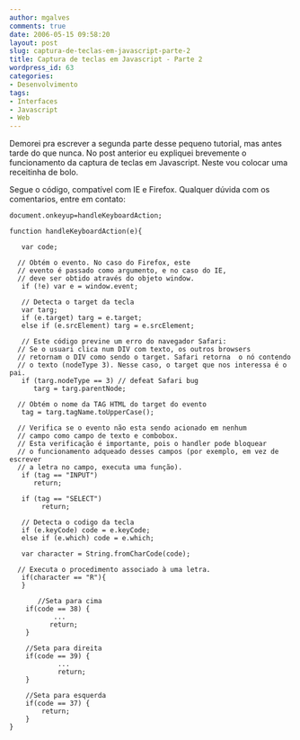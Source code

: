 ```yaml
---
author: mgalves
comments: true
date: 2006-05-15 09:58:20
layout: post
slug: captura-de-teclas-em-javascript-parte-2
title: Captura de teclas em Javascript - Parte 2
wordpress_id: 63
categories:
- Desenvolvimento
tags:
- Interfaces
- Javascript
- Web
---
```


Demorei pra escrever a segunda parte desse pequeno tutorial, mas antes tarde do que nunca. No post anterior eu expliquei brevemente o funcionamento da captura de teclas em Javascript. Neste vou colocar uma receitinha de bolo.

Segue o código, compatível com IE e Firefox. Qualquer dúvida com os comentarios, entre em contato:

    
    
    document.onkeyup=handleKeyboardAction;
    
    function handleKeyboardAction(e){
    
       var code;
    
      // Obtém o evento. No caso do Firefox, este
      // evento é passado como argumento, e no caso do IE,
      // deve ser obtido através do objeto window.
       if (!e) var e = window.event;
    
       // Detecta o target da tecla
       var targ;
       if (e.target) targ = e.target;
       else if (e.srcElement) targ = e.srcElement;
    
       // Este código previne um erro do navegador Safari:
      // Se o usuari clica num DIV com texto, os outros browsers
      // retornam o DIV como sendo o target. Safari retorna  o nó contendo
      // o texto (nodeType 3). Nesse caso, o target que nos interessa é o pai.
       if (targ.nodeType == 3) // defeat Safari bug
          targ = targ.parentNode;
    
      // Obtém o nome da TAG HTML do target do evento
       tag = targ.tagName.toUpperCase();
    
      // Verifica se o evento não esta sendo acionado em nenhum
      // campo como campo de texto e combobox.
      // Esta verificação é importante, pois o handler pode bloquear
      // o funcionamento adqueado desses campos (por exemplo, em vez de escrever
      // a letra no campo, executa uma função).
       if (tag == "INPUT")
          return;
    
       if (tag == "SELECT")
    		return;
    
       // Detecta o codigo da tecla
       if (e.keyCode) code = e.keyCode;
       else if (e.which) code = e.which;
    
       var character = String.fromCharCode(code);
    
      // Executa o procedimento associado à uma letra.
       if(character == "R"){
       }
    
           //Seta para cima
    	if(code == 38) {
               ...
              return;
    	}
    
    	//Seta para direita
    	if(code == 39) {
                ...
                return;
    	}
    
    	//Seta para esquerda
    	if(code == 37) {
    		return;
    	}
    }
